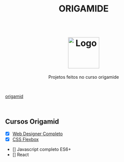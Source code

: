 <h1 align="center">ORIGAMIDE</h1>
<br/>
<h1 align="center"><img width=100 src="https://avatars.githubusercontent.com/u/1330847?v=4" alt="Logo"></h1>

<p align="center">Projetos feitos no curso origamide<br>
</p>

<br/>

[origamid](https://www.origamid.com/cursos/)

<br/>

## Cursos Origamid

- [x] [Web Designer Completo](https://github.com/jefte199/Bikcraft)
- [x] [CSS Flexbox](https://github.com/jefte199/origamid/tree/main/CSS_flexbox/projeto)
- []  Javascript completo ES6+
- []  React